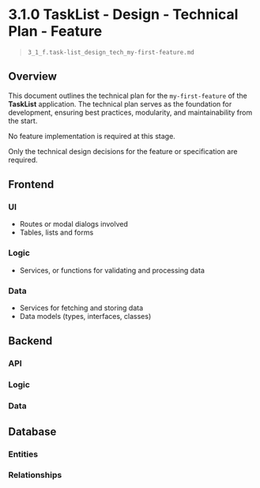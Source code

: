 # 3.1.0 TaskList - Design - Technical Plan - Feature

> `3_1_f.task-list_design_tech_my-first-feature.md`

## Overview

This document outlines the technical plan for the `my-first-feature` of the **TaskList** application. The technical plan serves as the foundation for development, ensuring best practices, modularity, and maintainability from the start.

No feature implementation is required at this stage.

Only the technical design decisions for the feature or specification are required.

## Frontend

### UI

- Routes or modal dialogs involved
- Tables, lists and forms

### Logic

- Services, or functions for validating and processing data

### Data

- Services for fetching and storing data
- Data models (types, interfaces, classes)

## Backend

### API

### Logic

### Data


## Database

### Entities

### Relationships







